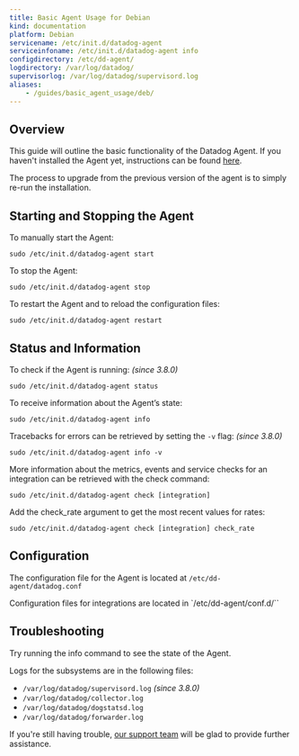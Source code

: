 ```yaml
---
title: Basic Agent Usage for Debian
kind: documentation
platform: Debian
servicename: /etc/init.d/datadog-agent
serviceinfoname: /etc/init.d/datadog-agent info
configdirectory: /etc/dd-agent/
logdirectory: /var/log/datadog/
supervisorlog: /var/log/datadog/supervisord.log
aliases:
    - /guides/basic_agent_usage/deb/
---
```


## Overview

This guide will outline the basic functionality of the Datadog Agent.
If you haven't installed the Agent yet, instructions can be found [here](https://app.datadoghq.com/account/settings#agent/debian).

The process to upgrade from the previous version of the agent is to simply re-run the installation.

## Starting and Stopping the Agent
To manually start the Agent:
```shell
sudo /etc/init.d/datadog-agent start
```

To stop the Agent:
```shell
sudo /etc/init.d/datadog-agent stop
```

To restart the Agent and to reload the configuration files:
```shell
sudo /etc/init.d/datadog-agent restart
```

## Status and Information
To check if the Agent is running: *(since 3.8.0)*
```shell
sudo /etc/init.d/datadog-agent status
```

To receive information about the Agent’s state:
```shell
sudo /etc/init.d/datadog-agent info
```

Tracebacks for errors can be retrieved by setting the `-v` flag: *(since 3.8.0)*
```shell
sudo /etc/init.d/datadog-agent info -v
```

More information about the metrics, events and service checks for an integration can be retrieved with the check command:
```shell
sudo /etc/init.d/datadog-agent check [integration]
```

Add the check_rate argument to get the most recent values for rates:
```shell
sudo /etc/init.d/datadog-agent check [integration] check_rate
```

## Configuration
The configuration file for the Agent is located at `/etc/dd-agent/datadog.conf`

Configuration files for integrations are located in `/etc/dd-agent/conf.d/``

## Troubleshooting
Try running the info command to see the state of the Agent.

Logs for the subsystems are in the following files:

* `/var/log/datadog/supervisord.log` *(since 3.8.0)*
* `/var/log/datadog/collector.log`
* `/var/log/datadog/dogstatsd.log`
* `/var/log/datadog/forwarder.log`

If you're still having trouble, [our support team](/help) will be glad to provide further assistance.

